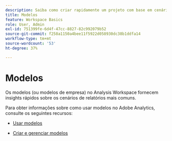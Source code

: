 ```yaml
---
description: Saiba como criar rapidamente um projeto com base em cenários de relatórios comuns usando modelos no Analysis Workspace.
title: Modelos
feature: Workspace Basics
role: User, Admin
exl-id: 751399fe-6d4f-47cc-8827-82c992079b52
source-git-commit: f258a1150a4bee11f5922d058930dc38b1ddfa14
workflow-type: tm+mt
source-wordcount: '53'
ht-degree: 37%

---
```


# Modelos

Os modelos (ou modelos de empresa) no Analysis Workspace fornecem insights rápidos sobre os cenários de relatórios mais comuns.

Para obter informações sobre como usar modelos no Adobe Analytics, consulte os seguintes recursos:

* [Usar modelos](/help/analyze/analysis-workspace/templates/use-templates.md)

* [Criar e gerenciar modelos](/help/analyze/analysis-workspace/templates/create-templates.md)

